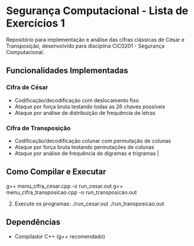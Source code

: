 # Segurança Computacional - Lista de Exercícios 1

Repositório para implementação e análise das cifras clássicas de César e Transposição, desenvolvido para disciplina CIC0201 - Segurança Computacional.

## Funcionalidades Implementadas

### Cifra de César
- Codificação/decodificação com deslocamento fixo
- Ataque por força bruta testando todas as 26 chaves possíveis
- Ataque por análise de distribuição de frequência de letras

### Cifra de Transposição
- Codificação/decodificação colunar com permutação de colunas
- Ataque por força bruta testando permutações de colunas
- Ataque por análise de frequência de digramas e trigramas  |

## Como Compilar e Executar

g++ menu_cifra_cesar.cpp -o run_cesar.out
g++ menu_cifra_transposicao.cpp -o run_transposicao.out

2. Execute os programas:
./run_cesar.out
./run_transposicao.out

## Dependências
- Compilador C++ (g++ recomendado)